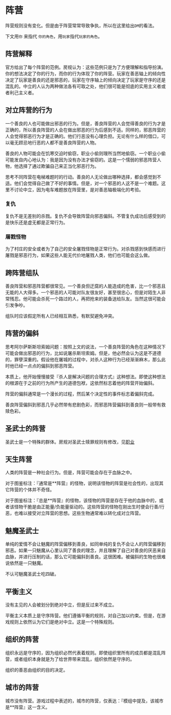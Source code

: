 # 阵营
阵营规则没有变化。但是由于阵营常常导致争执，所以在这里给出`DM`的看法。

下文用`你` 来指代 `你的角色`，用`玩家`指代`玩家的角色`。

## 阵营解释

官方给出了每个阵营的范例。房规认为：这些范例只是为了方便理解和指导扮演。你的想法决定了你的行为，而你的行为体现了你的阵营。玩家在善恶轴上的倾向性决定了玩家是善良的还是邪恶的，玩家在守序轴上的倾向决定了玩家是守序的还是混乱的。中立的人认为两种做法各有可取之处，他们很可能是彻底的实用主义者或者利己主义者。

## 对立阵营的行为

一个善良的人也可能做出邪恶的行为。但是，善良阵营的人会觉得善良的行为才是正确的，所以善良阵营的人会在做出邪恶的行为后感到不适。同样的，邪恶阵营的人会觉得邪恶行为才是正确的。他们行恶没有心理负担。无论有什么样的借口，可以毫无顾忌地行恶的人都不是善良阵营的人物。

善良的人物可能会在饥寒交迫时偷窃，职业小偷则理所当然地偷窃。一个职业小偷可能发自内心地认为：我是因为没有办法才偷窃的。这是一个懦弱的邪恶阵营人物，他选择了通过欺骗自己来正当化邪恶行为。

思考不同阵营在电梯难题时的行动。善良的人无论做出哪种选择，都会感觉到不适。他们会觉得自己做了不好的事情。但是，对一个邪恶的人这不是一个难题。这里不讨论中立，因为电车难题放在阵营里，是对善恶轴极端化的考验。

### 复仇

复仇不是无差别的杀戮。复仇不会导致阵营向邪恶偏斜。不管复仇成功后感受到的是快乐还是虚无都是正常行为。

### 屠戮怪物

为了村庄的安全或者为了自己的安全屠戮怪物是正常行为。对杀戮感到快感而进行屠戮是邪恶行为，如果这些人能无代价地屠戮人类，他们也可能会这么做。

## 跨阵营组队

善良阵营和邪恶阵营都很常见。一个善良但迂腐的人能造成的危害，比一个邪恶且无能的人大得多。一个邪恶的人可能对队友很友好，甚至很忠心，但是对陌生人非常残忍。他可能会杀死一个路过的人，再把抢来的装备送给队友。当然这很可能会引发争吵。

组队时应该假定所有人已经相互熟悉，有默契避免冲突。

## 阵营的偏斜

思考阿尔萨斯斯坦索姆问题：按照上文的说法，一个善良阵营的角色在这种情况下可能会做出邪恶的行为，比如说屠杀斯坦索姆。但是，他必然会认为这是不道德的，罪孽深重的。假设他在屠城的过程中，对杀人这种行为已经渐渐麻木，那么此时他已经一点点的偏斜到邪恶阵营。

本质上，他开始慢慢接受『杀人是解决问题的合理方式』这种想法。即使这种想法的根源在于之前的行为所产生的道德包袱，这依然标志着他的阵营开始偏斜。

阵营的偏斜通常是一个漫长的过程，然后某个决定性的事件标志着偏斜完成。

善良阵营偏斜到邪恶几乎必然带有悲剧色彩，而邪恶阵营偏斜到善良则一般带有救赎色彩。

## 圣武士的阵营

圣武士是一个特殊的群体。房规对圣武士赎罪规则有修改，见[职业](/hilshire/house-rule/class.html)

## 天生阵营

人类的阵营是一种社会行为。但是，阵营可能会存在于血脉之中。

对于图鉴标注：『通常是**阵营』的怪物，说明该怪物的阵营是社会性的，出现其它阵营的个体并不奇怪。

对于图鉴标注：『总是**阵营』的怪物，该怪物的阵营是存在于他的血脉中的，或者该怪物干脆是由正能量/负能量驱动的。这些阵营的怪物在刚出生时便会行善/行恶，也难以接受对立阵营的思想。这些生物通常难以转化成对立阵营。

## 魅魔圣武士

单纯的爱情不会让魅魔的阵营偏移到善良，如同单纯的复仇不会让人的阵营偏移到邪恶。如果一只魅魔从心里认同了善良的理念，并且理解了自己对善良的厌恶来自血脉，并进行压制的话，那么它可能偏斜到善良。这很困难。被偏斜的生物也很难说依然是一只魅魔。

不认可魅魔圣武士吃四破。

## 平衡主义

没有主见的人会被划分到绝对中立，但是反过来不成立。

平衡主义本质上是守序阵营。他们遵循平衡的规则，对自己加以约束。但是，在游戏规则上依然认为它们是绝对中立。这是一个特殊规则。

## 组织的阵营

组织永远是守序的，因为组织必然代表着规则。即使组织里所有的成员都是混乱阵营，或者组织本身就是为了给世界带来混乱，组织依然是守序的。

组织的善恶由组织的目的决定。

## 城市的阵营

城市没有阵营。游戏过程中表述的，城市的阵营，仅表达：『模组中提及，该城市是**阵营』这一含义。